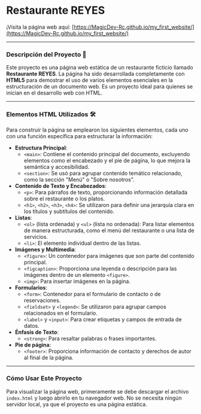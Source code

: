 # Restaurante REYES

¡Visita la página web aquí: [https://MagicDev-Rc.github.io/my_first_website/](https://MagicDev-Rc.github.io/my_first_website/)

---

### Descripción del Proyecto 📝

Este proyecto es una página web estática de un restaurante ficticio llamado **Restaurante REYES**. La página ha sido desarrollada completamente con **HTML5** para demostrar el uso de varios elementos esenciales en la estructuración de un documento web. Es un proyecto ideal para quienes se inician en el desarrollo web con HTML.

---

### Elementos HTML Utilizados 🛠️

Para construir la página se emplearon los siguientes elementos, cada uno con una función específica para estructurar la información:

* **Estructura Principal**:
    * `<main>`: Contiene el contenido principal del documento, excluyendo elementos como el encabezado y el pie de página, lo que mejora la semántica y accesibilidad.
    * `<section>`: Se usó para agrupar contenido temático relacionado, como la sección "Menú" o "Sobre nosotros".
* **Contenido de Texto y Encabezados**:
    * `<p>`: Para párrafos de texto, proporcionando información detallada sobre el restaurante o los platos.
    * `<h1>`, `<h2>`, `<h3>`, `<h4>`: Se utilizaron para definir una jerarquía clara en los títulos y subtítulos del contenido.
* **Listas**:
    * `<ol>` (lista ordenada) y `<ul>` (lista no ordenada): Para listar elementos de manera estructurada, como el menú del restaurante o una lista de servicios.
    * `<li>`: El elemento individual dentro de las listas.
* **Imágenes y Multimedia**:
    * `<figure>`: Un contenedor para imágenes que son parte del contenido principal.
    * `<figcaption>`: Proporciona una leyenda o descripción para las imágenes dentro de un elemento `<figure>`.
    * `<img>`: Para insertar imágenes en la página.
* **Formularios**:
    * `<form>`: Contenedor para el formulario de contacto o de reservaciones.
    * `<fieldset>` y `<legend>`: Se utilizaron para agrupar campos relacionados en el formulario.
    * `<label>` y `<input>`: Para crear etiquetas y campos de entrada de datos.
* **Énfasis de Texto**:
    * `<strong>`: Para resaltar palabras o frases importantes.
* **Pie de página**:
    * `<footer>`: Proporciona información de contacto y derechos de autor al final de la página.

---

### Cómo Usar Este Proyecto

Para visualizar la página web, primeramente se debe descargar el archivo `index.html` y luego abrirlo en tu navegador web. No se necesita ningún servidor local, ya que el proyecto es una página estática.
